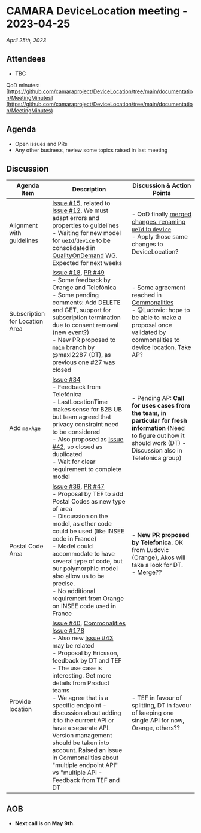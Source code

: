 # CAMARA DeviceLocation meeting - 2023-04-25

*April 25th, 2023*

## Attendees

* TBC

QoD minutes: [https://github.com/camaraproject/DeviceLocation/tree/main/documentation/MeetingMinutes](https://github.com/camaraproject/DeviceLocation/tree/main/documentation/MeetingMinutes)

## Agenda

* Open issues and PRs
* Any other business, review some topics raised in last meeting

## Discussion

| Agenda Item | Description | Discussion & Action Points |
| ----------- | ----------- | ------------ |
| Alignment with guidelines | [Issue #15](https://github.com/camaraproject/DeviceLocation/issues/15), related to [Issue #12](https://github.com/camaraproject/DeviceLocation/issues/12). We must adapt errors and properties to guidelines<br> - Waiting for new model for `ueId`/`device` to be consolidated in  [QualityOnDemand](https://github.com/camaraproject/QualityOnDemand) WG. Expected for next weeks | - QoD finally [merged changes, renaming `ueId` to `device`](https://github.com/camaraproject/QualityOnDemand/blob/main/code/API_definitions/qod-api.yaml)<br> - Apply those same changes to DeviceLocation?  |
| Subscription for Location Area | [Issue #18](https://github.com/camaraproject/DeviceLocation/issues/18), [PR #49](https://github.com/camaraproject/DeviceLocation/pull/49)<br> - Some feedback by Orange and Telefónica<br> - Some pending comments: Add DELETE and GET, support for subscription termination due to consent removal (new event?)<br> - New PR proposed to `main` branch by @maxl2287 (DT), as previous one [#27](https://github.com/camaraproject/DeviceLocation/pull/27) was closed | - Some agreement reached in [Commonalities](https://github.com/camaraproject/WorkingGroups/issues/156)<br> - @Ludovic: hope to be able to make a proposal once validated by commonalities to device location. Take AP? |
| Add `maxAge` | [Issue #34](https://github.com/camaraproject/DeviceLocation/issues/34)<br> - Feedback from Telefónica<br> - LastLocationTime makes sense for B2B UB but team agreed that privacy constraint need to be considered <br> - Also proposed as [Issue #42](https://github.com/camaraproject/DeviceLocation/issues/42), so closed as duplicated <br> - Wait for clear requirement to complete model | - Pending AP: **Call for uses cases from the team, in particular for fresh information** (Need to figure out how it should work (DT) - Discussion also in Telefonica group)|
| Postal Code Area | [Issue #39](https://github.com/camaraproject/DeviceLocation/issues/39), [PR #47](https://github.com/camaraproject/DeviceLocation/pull/47)<br> - Proposal by TEF to add Postal Codes as new type of area<br> - Discussion on the model, as other code could be used (like INSEE code in France)<br> - Model could accommodate to have several type of code, but our polymorphic model also allow us to be precise.<br> - No additional requirement from Orange on INSEE code used in France | <br> - **New PR proposed by Telefonica.** OK from Ludovic (Orange), Akos will take a look for DT.<br> - Merge?? |
| Provide location | [Issue #40](https://github.com/camaraproject/DeviceLocation/issues/40), [Commonalities Issue #178](https://github.com/camaraproject/WorkingGroups/issues/178)<br> - Also new [Issue #43](https://github.com/camaraproject/DeviceLocation/issues/43) may be related<br> - Proposal by Ericsson, feedback by DT and TEF <br> - The use case is interesting. Get more details from Product teams<br> - We agree that is a specific endpoint - discussion about adding it to the current API or have a separate API. Version management should be taken into account. Raised an issue in Commonalities about "multiple endpoint API" vs "multiple API - Feedback from TEF and DT | <br><br> - TEF in favour of splitting, DT in favour of keeping one single API for now, Orange, others??|


## AOB

* **Next call is on May 9th.**
